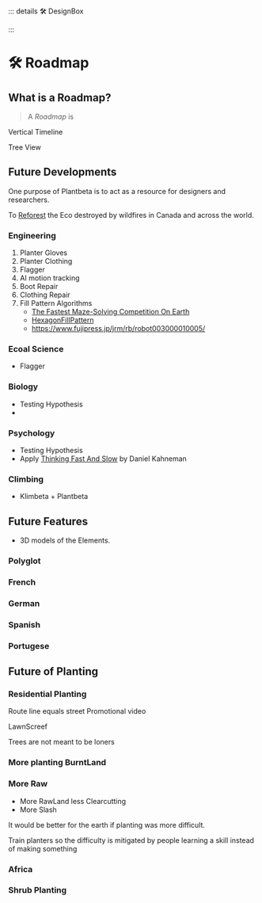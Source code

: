 ::: details 🛠 DesignBox



:::

# 🛠 Roadmap





## What is a Roadmap?

> A *Roadmap* is

Vertical Timeline

Tree View 

## Future Developments

One purpose of Plantbeta is to act as a resource for designers and researchers.

To [Reforest](https://www.lasy.gov.pl/en/information/news/a-forest-is-much-more-than-a-plantation) the Eco destroyed by wildfires in Canada and across the world.



### Engineering

1. Planter Gloves
2. Planter Clothing
3. Flagger
4. AI motion tracking
5. Boot Repair
6. Clothing Repair
7. Fill Pattern Algorithms
    - [The Fastest Maze-Solving Competition On Earth](https://www.youtube.com/watch?v=ZMQbHMgK2rw&ab_channel=Veritasium)
    - [HexagonFillPattern](https://www.youtube.com/watch?v=BM9Qe4XjJ0k&ab_channel=VeRLab-LaboratoryofComputerVisionandRobotics)
    - https://www.fujipress.jp/jrm/rb/robot003000010005/

### Ecoal Science

- Flagger

### Biology

- Testing Hypothesis
- 

### Psychology

- Testing Hypothesis
- Apply [Thinking Fast And Slow]() by Daniel Kahneman

### Climbing

- Klimbeta + Plantbeta



## Future Features

- 3D models of the Elements.

### Polyglot

### French
### German
### Spanish
### Portugese


## Future of Planting

### Residential Planting

Route line equals street
Promotional video

LawnScreef

Trees are not meant to be loners

### More planting BurntLand 

### More Raw
- More RawLand less Clearcutting
- More Slash

It would be better for the earth if planting was more difficult. 

Train planters so the difficulty is mitigated by people learning a skill instead of making something


### Africa

### Shrub Planting




